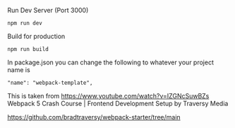 Run Dev Server (Port 3000)

```
npm run dev
```

Build for production

```
npm run build
```

In package.json you can change the following to whatever your project name is

```
"name": "webpack-template",
```

This is taken from
https://www.youtube.com/watch?v=IZGNcSuwBZs Webpack 5 Crash Course | Frontend Development Setup by Traversy Media

https://github.com/bradtraversy/webpack-starter/tree/main
